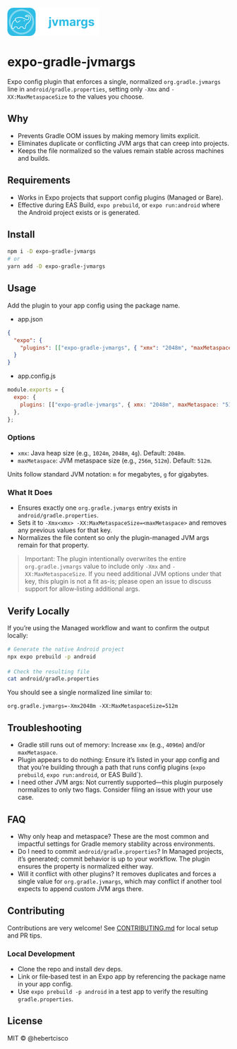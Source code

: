 <p>
  <a href="https://github.com/hebertcisco/expo-gradle-jvmargs/">
    <img
      src=".github/resources/expo-gradle-jvmargs.svg"
      alt="expo-gradle-jvmargs"
      height="64" />
  </a>
</p>

# expo-gradle-jvmargs

Expo config plugin that enforces a single, normalized `org.gradle.jvmargs` line in `android/gradle.properties`, setting only `-Xmx` and `-XX:MaxMetaspaceSize` to the values you choose.

## Why

- Prevents Gradle OOM issues by making memory limits explicit.
- Eliminates duplicate or conflicting JVM args that can creep into projects.
- Keeps the file normalized so the values remain stable across machines and builds.

## Requirements

- Works in Expo projects that support config plugins (Managed or Bare).
- Effective during EAS Build, `expo prebuild`, or `expo run:android` where the Android project exists or is generated.

## Install

```bash
npm i -D expo-gradle-jvmargs
# or
yarn add -D expo-gradle-jvmargs
```

## Usage

Add the plugin to your app config using the package name.

- app.json

```json
{
  "expo": {
    "plugins": [["expo-gradle-jvmargs", { "xmx": "2048m", "maxMetaspace": "512m" }]]
  }
}
```

- app.config.js

```js
module.exports = {
  expo: {
    plugins: [["expo-gradle-jvmargs", { xmx: "2048m", maxMetaspace: "512m" }]],
  },
};
```

### Options

- `xmx`: Java heap size (e.g., `1024m`, `2048m`, `4g`). Default: `2048m`.
- `maxMetaspace`: JVM metaspace size (e.g., `256m`, `512m`). Default: `512m`.

Units follow standard JVM notation: `m` for megabytes, `g` for gigabytes.

### What It Does

- Ensures exactly one `org.gradle.jvmargs` entry exists in `android/gradle.properties`.
- Sets it to `-Xmx<xmx> -XX:MaxMetaspaceSize=<maxMetaspace>` and removes any previous values for that key.
- Normalizes the file content so only the plugin-managed JVM args remain for that property.

> Important: The plugin intentionally overwrites the entire `org.gradle.jvmargs` value to include only `-Xmx` and `-XX:MaxMetaspaceSize`. If you need additional JVM options under that key, this plugin is not a fit as-is; please open an issue to discuss support for allow‑listing additional args.

## Verify Locally

If you’re using the Managed workflow and want to confirm the output locally:

```bash
# Generate the native Android project
npx expo prebuild -p android

# Check the resulting file
cat android/gradle.properties
```

You should see a single normalized line similar to:

```
org.gradle.jvmargs=-Xmx2048m -XX:MaxMetaspaceSize=512m
```

## Troubleshooting

- Gradle still runs out of memory: Increase `xmx` (e.g., `4096m`) and/or `maxMetaspace`.
- Plugin appears to do nothing: Ensure it’s listed in your app config and that you’re building through a path that runs config plugins (`expo prebuild`, `expo run:android`, or EAS Build`).
- I need other JVM args: Not currently supported—this plugin purposely normalizes to only two flags. Consider filing an issue with your use case.

## FAQ

- Why only heap and metaspace? These are the most common and impactful settings for Gradle memory stability across environments.
- Do I need to commit `android/gradle.properties`? In Managed projects, it’s generated; commit behavior is up to your workflow. The plugin ensures the property is normalized either way.
- Will it conflict with other plugins? It removes duplicates and forces a single value for `org.gradle.jvmargs`, which may conflict if another tool expects to append custom JVM args there.

## Contributing

Contributions are very welcome! See [CONTRIBUTING.md](CONTRIBUTING.md) for local setup and PR tips.

### Local Development

- Clone the repo and install dev deps.
- Link or file‑based test in an Expo app by referencing the package name in your app config.
- Use `expo prebuild -p android` in a test app to verify the resulting `gradle.properties`.

## License

MIT © @hebertcisco
